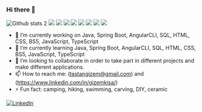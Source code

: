 ### Hi there 👋


![Github stats 2](https://github-readme-stats.vercel.app/api?username=gizot&show_icons=true&theme=radical)
[![](https://img.shields.io/badge/SpringBoot%3F-YES-red.svg)](https://bitbucket.org/lbesson/ansi-colors)
[![](https://img.shields.io/badge/AngularCLI%3F-YES-red.svg)](https://bitbucket.org/lbesson/ansi-colors)
[![](https://img.shields.io/badge/Java%3F-YES-red.svg)](https://bitbucket.org/lbesson/ansi-colors)
[![](https://img.shields.io/badge/JavaScript%3F-YES-red.svg)](https://bitbucket.org/lbesson/ansi-colors)
[![](https://img.shields.io/badge/TypeScript%3F-YES-red.svg)](https://bitbucket.org/lbesson/ansi-colors)
[![](https://img.shields.io/badge/BS5%3F-YES-red.svg)](https://bitbucket.org/lbesson/ansi-colors)
[![](https://img.shields.io/badge/HTML%3F-YES-red.svg)](https://bitbucket.org/lbesson/ansi-colors)
[![](https://img.shields.io/badge/CSS%3F-YES-red.svg)](https://bitbucket.org/lbesson/ansi-colors)

- 🔭 I’m currently working on Java, Spring Boot, AngularCLI, SQL, HTML, CSS, BS5, JavaScript, TypeScript
- 🌱 I’m currently learning Java, Spring Boot, AngularCLI, SQL, HTML, CSS, BS5, JavaScript, TypeScript
- 👯 I’m looking to collaborate in order to take part in different projects and make different applications.
- 📫 How to reach me: (tastangizem@gmail.com) and (https://www.linkedin.com/in/gizemkisa/)
- ⚡ Fun fact: camping, hiking, swimming, carving, DIY, ceramic



[![LinkedIn](https://img.shields.io/badge/-Github-000?style=quare&labelColor=000&logo=Github&logoColor=white&link=link)](https://www.linkedin.com/in/gizemkisa/)  





